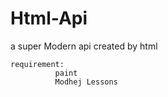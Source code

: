 # Html-Api
a super Modern api created by html


    requirement:
              paint 
              Modhej Lessons
